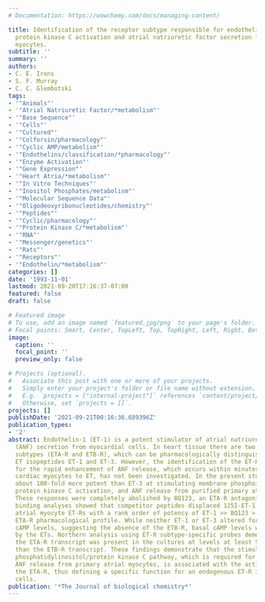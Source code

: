 ```yaml
---
# Documentation: https://wowchemy.com/docs/managing-content/

title: Identification of the receptor subtype responsible for endothelin-mediated
  protein kinase C activation and atrial natriuretic factor secretion from atrial
  myocytes.
subtitle: ''
summary: ''
authors:
- C. E. Irons
- S. F. Murray
- C. C. Glembotski
tags:
- '"Animals"'
- '"Atrial Natriuretic Factor/*metabolism"'
- '"Base Sequence"'
- '"Cells"'
- '"Cultured"'
- '"Colforsin/pharmacology"'
- '"Cyclic AMP/metabolism"'
- '"Endothelins/classification/*pharmacology"'
- '"Enzyme Activation"'
- '"Gene Expression"'
- '"Heart Atria/*metabolism"'
- '"In Vitro Techniques"'
- '"Inositol Phosphates/metabolism"'
- '"Molecular Sequence Data"'
- '"Oligodeoxyribonucleotides/chemistry"'
- '"Peptides"'
- '"Cyclic/pharmacology"'
- '"Protein Kinase C/*metabolism"'
- '"RNA"'
- '"Messenger/genetics"'
- '"Rats"'
- '"Receptors"'
- '"Endothelin/*metabolism"'
categories: []
date: '1993-11-01'
lastmod: 2021-09-20T17:16:37-07:00
featured: false
draft: false

# Featured image
# To use, add an image named `featured.jpg/png` to your page's folder.
# Focal points: Smart, Center, TopLeft, Top, TopRight, Left, Right, BottomLeft, Bottom, BottomRight.
image:
  caption: ''
  focal_point: ''
  preview_only: false

# Projects (optional).
#   Associate this post with one or more of your projects.
#   Simply enter your project's folder or file name without extension.
#   E.g. `projects = ["internal-project"]` references `content/project/deep-learning/index.md`.
#   Otherwise, set `projects = []`.
projects: []
publishDate: '2021-09-21T00:16:36.689396Z'
publication_types:
- '2'
abstract: Endothelin-1 (ET-1) is a potent stimulator of atrial natriuretic factor
  (ANF) secretion from myocardial cells. In heart tissue there are two ET receptor
  subtypes (ETA-R and ETB-R), which can be pharmacologically distinguished by the
  ET isopeptides ET-1 and ET-3. However, the identification of the ET-R subtype responsible
  for the rapid enhancement of ANF release, which occurs within minutes of exposing
  cardiac myocytes to ET, has not been investigated. In the present study ET-1 was
  about 100-fold more potent than ET-3 at stimulating membrane phosphoinositide hydrolysis,
  protein kinase C activation, and ANF release from purified primary atrial myocytes.
  These responses were completely abolished by BQ123, an ETA-R antagonist. Radioligand
  binding analyses showed that competitor peptides displaced 125I-ET-1 binding to
  atrial myocyte ET-Rs with a rank order of potency of ET-1 >> BQ123 > ET-3, a characteristic
  ETA-R pharmacological profile. While neither ET-1 or ET-3 altered forskolin-stimulated
  cAMP levels, suggesting the absence of the ETB-R, basal cAMP levels were also unaffected
  by the ETs. Northern analysis using ET-R subtype-specific probes demonstrated that
  the ETA-R transcript was present in the cultures at levels at least 50-fold greater
  than the ETB-R transcript. These findings demonstrate that the stimulation of the
  phosphatidylinositol/protein kinase C pathway, which is required for maximal ET-stimulated
  ANF release from primary atrial myocytes, is associated with the activation of only
  the ETA-R, thus defining a specific function for an endogenous ET-R in myocardial
  cells.
publication: '*The Journal of biological chemistry*'
---
```

